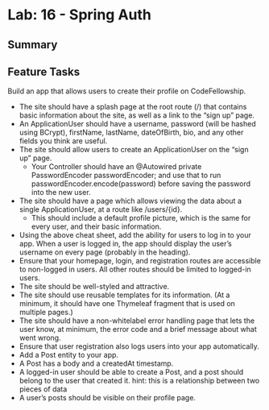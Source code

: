 # Lab: 16 - Spring Auth

## Summary

## Feature Tasks
Build an app that allows users to create their profile on CodeFellowship.

* The site should have a splash page at the root route (/) that contains basic information about the site, as well as a link to the “sign up” page.
* An ApplicationUser should have a username, password (will be hashed using BCrypt), firstName, lastName, dateOfBirth, bio, and any other fields you think are useful.
* The site should allow users to create an ApplicationUser on the “sign up” page.
  * Your Controller should have an @Autowired private PasswordEncoder passwordEncoder; and use that to run passwordEncoder.encode(password) before saving the password into the new user.
* The site should have a page which allows viewing the data about a single ApplicationUser, at a route like /users/{id}.
  * This should include a default profile picture, which is the same for every user, and their basic information.
* Using the above cheat sheet, add the ability for users to log in to your app.
When a user is logged in, the app should display the user’s username on every page (probably in the heading).
* Ensure that your homepage, login, and registration routes are accessible to non-logged in users. All other routes should be limited to logged-in users.
* The site should be well-styled and attractive.
* The site should use reusable templates for its information. (At a minimum, it should have one Thymeleaf fragment that is used on multiple pages.)
* The site should have a non-whitelabel error handling page that lets the user know, at minimum, the error code and a brief message about what went wrong.
* Ensure that user registration also logs users into your app automatically.
* Add a Post entity to your app.
* A Post has a body and a createdAt timestamp.
* A logged-in user should be able to create a Post, and a post should belong to the user that created it.
hint: this is a relationship between two pieces of data
* A user’s posts should be visible on their profile page.